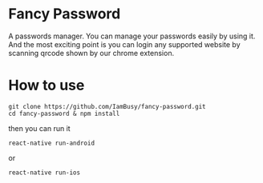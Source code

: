 # Fancy Password
A passwords manager. You can manage your passwords
easily by using it. And the most exciting point is
you can login any supported website by scanning qrcode
shown by our chrome extension.

# How to use

```
git clone https://github.com/IamBusy/fancy-password.git
cd fancy-password & npm install
```
then you can run it
```
react-native run-android
```
or

```
react-native run-ios
```